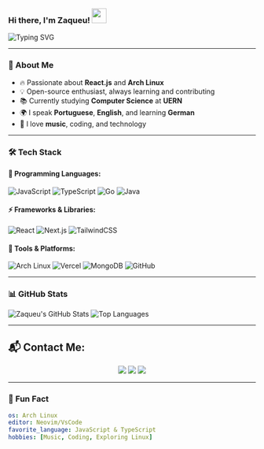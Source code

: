 ### Hi there, I'm Zaqueu! <img src="https://media.giphy.com/media/hvRJCLFzcasrR4ia7z/giphy.gif" width="30px">

![Typing SVG](https://readme-typing-svg.herokuapp.com?color=58A6FF&lines=Developer+%7C+Open-Source+Enthusiast+%7C+Linux+User;React.js+%7C+Next.js+%7C+Typescript;Building+Cool+Projects+With+Code;Studying+Computer+Science...)

---

### 🚀 About Me
- 🔥 Passionate about **React.js** and **Arch Linux**
- 💡 Open-source enthusiast, always learning and contributing
- 📚 Currently studying **Computer Science** at **UERN**
- 🌍 I speak **Portuguese**, **English**, and learning **German**
- 🎸 I love **music**, coding, and technology

---

### 🛠 Tech Stack

#### 📌 Programming Languages:
![JavaScript](https://img.shields.io/badge/JavaScript-F7DF1E?style=for-the-badge&logo=javascript&logoColor=black)
![TypeScript](https://img.shields.io/badge/TypeScript-3178C6?style=for-the-badge&logo=typescript&logoColor=white)
![Go](https://img.shields.io/badge/Go-00ADD8?style=for-the-badge&logo=go&logoColor=white)
![Java](https://img.shields.io/badge/Java-ED8B00?style=for-the-badge&logo=java&logoColor=white)

#### ⚡ Frameworks & Libraries:
![React](https://img.shields.io/badge/React-61DAFB?style=for-the-badge&logo=react&logoColor=black)
![Next.js](https://img.shields.io/badge/Next.js-000000?style=for-the-badge&logo=nextdotjs&logoColor=white)
![TailwindCSS](https://img.shields.io/badge/TailwindCSS-38B2AC?style=for-the-badge&logo=tailwind-css&logoColor=white)

#### 🔗 Tools & Platforms:
![Arch Linux](https://img.shields.io/badge/Arch_Linux-1793D1?style=for-the-badge&logo=arch-linux&logoColor=white)
![Vercel](https://img.shields.io/badge/Vercel-000000?style=for-the-badge&logo=vercel&logoColor=white)
![MongoDB](https://img.shields.io/badge/MongoDB-47A248?style=for-the-badge&logo=mongodb&logoColor=white)
![GitHub](https://img.shields.io/badge/GitHub-181717?style=for-the-badge&logo=github&logoColor=white)

---

### 📊 GitHub Stats
![Zaqueu's GitHub Stats](https://github-readme-stats.vercel.app/api?username=zaqueu-dev&show_icons=true&theme=radical)
![Top Languages](https://github-readme-stats.vercel.app/api/top-langs/?username=zaqueu-dev&layout=compact&theme=radical)

---

## 📬 Contact Me:
<div align="center">  
    <a href="mailto:zaqueunilton1@gmail.com"><img src="https://img.shields.io/badge/-Gmail-1f7a1f?style=for-the-badge&logo=gmail&logoColor=white"></a>
    <a href="https://web.telegram.org/k/#zaqueu-dev" target="_blank"><img src="https://img.shields.io/badge/Telegram-1f7a1f?style=for-the-badge&logo=telegram&logoColor=white"></a>
    <a href="https://www.linkedin.com/in/zaqueunilton/" target="_blank"><img src="https://img.shields.io/badge/LinkedIn-1f7a1f?style=for-the-badge&logo=linkedin&logoColor=white"></a>
</div>

---

### 🎯 Fun Fact
```yaml
os: Arch Linux
editor: Neovim/VsCode
favorite_language: JavaScript & TypeScript
hobbies: [Music, Coding, Exploring Linux]
